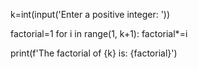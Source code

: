 k=int(input('Enter a positive integer: '))

factorial=1
for i in range(1, k+1):
    factorial*=i

print(f'The factorial of {k} is: {factorial}')
